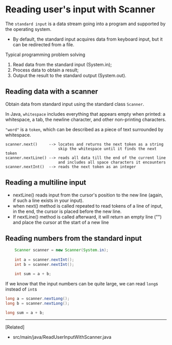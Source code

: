# Reading user's input with Scanner
The `standard input` is a data stream going into a program and supported by the operating system. 
* By default, the standard input acquires data from keyboard input, but it can be redirected from a file.

Typical programming problem solving
1. Read data from the standard input (System.in);
2. Process data to obtain a result;
3. Output the result to the standard output (System.out).

## Reading data with a scanner
Obtain data from standard input using the standard class `Scanner`.


In Java, `whitespace` includes everything that appears empty when printed: 
a whitespace, a tab, the newline character, and other non-printing characters.


`"word"` is a `token`, which can be described as a piece of text surrounded by whitespace. 

```
scanner.next()     --> locates and returns the next token as a string
                       skip the whitespace until it finds the next token
scanner.nextLine() --> reads all data till the end of the current line
                       and includes all space characters it encounters
scanner.nextInt()  --> reads the next token as an integer
```

## Reading a multiline input
* nextLine() reads input from the cursor's position to the new line (again, if such a line exists in your input).
* when next() method is called repeated to read tokens of a line of input, in the end, the cursor is placed before the new line. 
* If nextLine() method is called afterward, it will return an empty line ("") and place the cursor at the start of a new line


## Reading numbers from the standard input
```java
    Scanner scanner = new Scanner(System.in);
        
    int a = scanner.nextInt();
    int b = scanner.nextInt();

    int sum = a + b;
```

If we know that the input numbers can be quite large, we can read `long`s instead of `int`s
```java
long a = scanner.nextLong();
long b = scanner.nextLong();

long sum = a + b;
```

---

[Related]
* src/main/java/ReadUserInputWithScanner.java